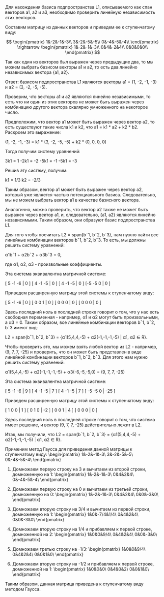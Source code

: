 Для нахождения базиса подпространства L1, описываемого как спан векторов a1, a2 и a3, необходимо проверить линейную независимость этих векторов.

Составим матрицу из данных векторов и приведем ее к ступенчатому виду:

$$
\begin{pmatrix}
1&-2&-1&-3\\
3&-2&-5&-5\\
0&-4&-5&-4\\
\end{pmatrix}
\rightarrow
\begin{pmatrix}
1&-2&-1&-3\\
0&4&-2&4\\
0&0&0&0\\
\end{pmatrix}
$$

Так как один из векторов был выражен через предыдущие два, то мы можем выбрать базисом векторы a1 и a2, то есть два линейно независимых вектора {a1, a2}.

Ответ: базисом подпространства L1 являются векторы a1 = (1, -2, -1, -3) и a2 = (3, -2, -5, -5).

Проверим, что векторы a1 и a2 являются линейно независимыми, то есть что ни один из этих векторов не может быть выражен через комбинацию другого вектора скалярно умноженного на некоторое число.

Предположим, что вектор a1 может быть выражен через вектор a2, то есть существуют такие числа k1 и k2, что a1 = k1 * a2 + k2 * b2. Раскроем это выражение:

(1, -2, -1, -3) = k1 * (3, -2, -5, -5) + k2 * (0, 0, 0, 0)

Тогда получим систему уравнений:

3k1 = 1
-2k1 = -2
-5k1 = -1
-5k1 = -3

Решив эту систему, получим:

k1 = 1/3
k2 = -2/3

Таким образом, вектор a1 может быть выражен через вектор a2, который уже является частью потенциального базиса. Следовательно, мы не можем выбрать вектор a1 в качестве базисного вектора.

Аналогично, можно проверить, что вектор a2 также не может быть выражен через вектор a1, и, следовательно, {a1, a2} являются линейно независимыми. Таким образом, они образуют базис подпространства L1.


Для того чтобы посчитать L2 = span{b¯1, b¯2, b¯3}, нам нужно найти все линейные комбинации векторов b¯1, b¯2, b¯3. То есть, мы должны решить систему уравнений:

α1b¯1 + α2b¯2 + α3b¯3 = 0,

где α1, α2, α3 - произвольные коэффициенты.

Эта система эквивалентна матричной системе:

[ 5  -1  -6 | 0 ]
[ 4  -1  -5 | 0 ]
[ 4  -1  -5 | 0 ]
[-5  -5   0 | 0 ]

Приведем расширенную матрицу этой системы к ступенчатому виду:

[ 5  -1  -6 | 0 ]
[ 0   0   1 | 0 ]
[ 0   0   0 | 0 ]
[ 0   0   0 | 0 ]

Здесь последний ноль в последней строке говорит о том, что у нас есть свободная переменная - например, α1 и α2 могут быть произвольными, а α3 = 0. Таким образом, все линейные комбинации векторов b¯1, b¯2, b¯3 имеют вид:

L2 = span{b¯1, b¯2, b¯3} = {α1(5,4,4,-5) + α2(-1,-1,-1,-5) | α1, α2 ∈ R}.

Чтобы проверить это, мы можем взять любой вектор из L2 - например, (9, 7, 7, -25) и проверить, что он может быть представлен в виде линейной комбинации векторов b¯1, b¯2, b¯3. Для этого нам нужно решить систему уравнений:

α1(5,4,4,-5) + α2(-1,-1,-1,-5) + α3(-6,-5,-5,0) = (9, 7, 7, -25)

Эта система эквивалентна матричной системе:

[  5  -1  -6 |  9 ]
[  4  -1  -5 |  7 ]
[  4  -1  -5 |  7 ]
[ -5  -5   0 | -25 ]

Приведем расширенную матрицу этой системы к ступенчатому виду:

[ 1  0  0 |  1 ]
[ 0  1  0 | -2 ]
[ 0  0  1 |  4 ]
[ 0  0  0 |  0 ]

Здесь последний ноль в последней строке говорит о том, что система имеет решение, и вектор (9, 7, 7, -25) действительно лежит в L2.

Итак, мы получили, что L2 = span{b¯1, b¯2, b¯3} = {α1(5,4,4,-5) + α2(-1,-1,-1,-5) | α1, α2 ∈ R}.



Применим метод Гаусса для приведения данной матрицы к ступенчатому виду:
\begin{pmatrix}
1&-2&-1&-3\\
3&-2&-5&-5\\
0&-4&-5&-4\\
\end{pmatrix}

1. Домножаем первую строку на 3 и вычитаем из второй строки, домноженную на 1:
\begin{pmatrix}
1&-2&-1&-3\\
0&4&2&4\\
0&-4&-5&-4\\
\end{pmatrix}

2. Домножаем первую строку на 0 и вычитаем из третьей строки, домноженную на 0:
\begin{pmatrix}
1&-2&-1&-3\\
0&4&2&4\\
0&0&-3&0\\
\end{pmatrix}

3. Домножаем вторую строку на 3/4 и вычитаем из первой строки, домноженную на 1:
\begin{pmatrix}
1&0&-7/4&1/4\\
0&4&2&4\\
0&0&-3&0\\
\end{pmatrix}

4. Домножаем вторую строку на 1/4 и прибавляем к первой строке, домноженной на 2:
\begin{pmatrix}
1&0&0&9/4\\
0&4&2&4\\
0&0&-3&0\\
\end{pmatrix}

5. Домножаем третью строку на -1/3:
\begin{pmatrix}
1&0&0&9/4\\
0&4&2&4\\
0&0&1&0\\
\end{pmatrix}

6. Домножаем вторую строку на -1/2 и прибавляем к первой строке, домноженной на 1:
\begin{pmatrix}
1&0&0&0\\
0&4&0&2\\
0&0&1&0\\
\end{pmatrix}

Таким образом, данная матрица приведена к ступенчатому виду методом Гаусса.
